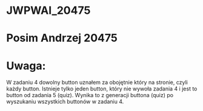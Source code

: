 # JWPWAI_20475
# Posim Andrzej 20475
# Uwaga:
W zadaniu 4 dowolny button uznałem za obojętnie który na stronie, czyli każdy button.
Istnieje tylko jeden button, który nie wywoła zadania 4 i jest to button od zadania 5 (quiz).
Wynika to z generacji buttona (quiz) po wyszukaniu wszystkich buttonów w zadaniu 4.

